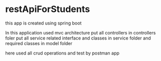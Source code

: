 # restApiForStudents
this app is created using spring boot

In this application used mvc architecture 
put all controllers in controllers foler
put all service related interface and classes in service folder
and required classes in model folder

here used all crud operations and test by postman app
